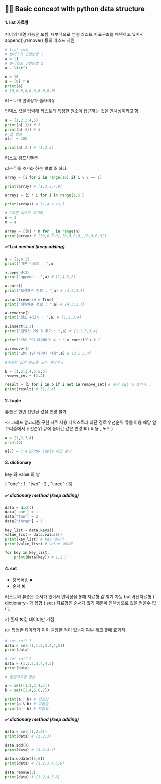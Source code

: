 ## 🙋‍♂️ Basic concept with python data structure

#### 1. list 자료형

자바의 배열 기능을 포함, 내부적으로 연결 리스트 자료구조를 채택하고 있어서 append(),remove() 등의 메소드 지원

```python
# list init
# 빈리스트 선언방법 1
a = []
# 빈리스트 선언방법 2
a = list()

n = 10
a = [0] * n
print(a)
# [0,0,0,0,0,0,0,0,0,0]
```

리스트의 인덱싱과 슬라이싱

인덱스 값을 입력해 리스트의 특정한 원소에 접근하는 것을 인덱싱이라고 함.

```python
a = [1,2,3,4,5]
print(a[-1]) # 5
print(a[-3]) # 3
# 값 변경
a[3] = 100

print(a[:2]) # [1,2,3]
```

리스트 컴프리헨션

리스트를 초기화 하는 방법 중 하나.

```python
array = [i for i in range(10) if i % 2 == 1]

print(array) # [1,3,5,7,9]

array1 = [i * i for i in range(1,5)]

print(array1) # [1,4,9,16,]

# 2차원 리스트 초기화
n = 3
m = 4

array = [[0] * m for _ in range(n)]
print(array) # [[0,0,0,0],[0,0,0,0],[0,0,0,0]]

```

##### ✅ List method (keep adding)

```python
a = [1,4,3]
print("기본 리스트 : ",a)

a.append(2)
print("append : ",a) # [1,4,3,2]

a.sort()
print("오름차순 정렬 : ",a) # [1,2,3,4]

a.sort(reverse = True)
print("내림차순 정렬 : ",a) # [4,3,2,1]

a.reverse()
print("원소 뒤집기 : ",a) # [1,2,3,4]

a.insert(2,3)
print("인덱스 2에 3 추가 : ",a) # [1,2,3,3,4]

print("값이 3인 데이터의 수 : ",a.count(3)) # 2

a.remove(1)
print("값이 1인 데이터 삭제",a) # [2,3,3,4]

#측정한 값의 원소를 모두 제거하기

b = [1,2,3,4,5,5,5]
remove_set = {3,5}

result = [i for i in b if i not in remove_set] # 뭔가 sql 의 향기가..
print(result) # [1,2,4]

```

#### 2. tuple

튜플은 한번 선언된 값을 변경 불가

-> 그래프 알고리즘 구현 자주 사용
다익스트라 최단 경로 우선순위 큐를 이용 해당 알고리즘에서 우선순위 큐에 들어간 값은 변경 ❌ ( 비용 , 노드 )

```python
a = (1,2,3,4)
print(a)

a[2] = 7 # ERROR Tuple 대입 불가
```

#### 3. dictionary

key 와 value 의 쌍

{ "one" : 1 , "two" : 2 , "three" : 3}

##### ✅ dictionary method (keep adding)

```python
data = dict()
data["one"] = 1
data["two"] = 2
data["three"] = 3

key_list = data.keys()
value_list = data.values()
print(key_list) # key 데이터
print(value_list) # value 데이터

for key in key_list:
    print(data[key]) # 1,2,3
```

#### 4. set

- 중복허용 ❌
- 순서 ❌

리스트와 튜플은 순서가 있어서 인덱싱을 통해 자료형 값 얻기 가능 but 사전자료형 ( dictionary ) 과 집합 ( set ) 자료형은 순서가 없기 때문에 인덱싱으로 값을 얻을수 없다.

키 존재 ❌ 값 데이터만 가짐

👉 특정한 데이터가 이미 등장한 적이 있는지 여부 체크 할때 효과적

```python
# set init 1
data = set([1,1,2,3,4,4,5])
print(data)

# set init 2
data = {1,1,2,3,4,4,5}
print(data)

# 집합자료형 연산

a = set([1,2,3,4,5])
b = set([3,4,5,6,7])

print(a | b) # 합집합
print(a & b) # 교집합
print(a - b) # 차집합

```

##### ✅ dictionary method (keep adding)

```python
data = set([1,2,3])
print(data) # {1,2,3}

data.add(4)
print(data) # {1,2,3,4}

data.update([5,6])
print(data) # {1,2,3,4,5,6}

data.remove(3)
print(data) # {1,2,4,5,6}
```
